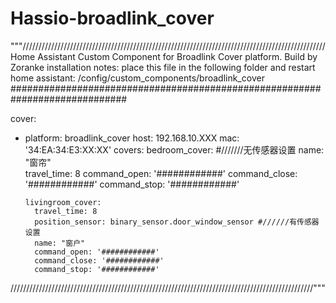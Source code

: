 # Hassio-broadlink_cover


"""////////////////////////////////////////////////////////////////////////////////////////////////
Home Assistant Custom Component for Broadlink Cover platform.
Build by Zoranke
installation notes:
place this file in the following folder and restart home assistant:
/config/custom_components/broadlink_cover
#############################################################################

cover:
  - platform: broadlink_cover
    host: 192.168.10.XXX
    mac: '34:EA:34:E3:XX:XX'
    covers:
        bedroom_cover:               #///////无传感器设置 
          name: "窗帘"                 
          travel_time: 8
          command_open: '############'
          command_close: '############'
          command_stop: '############'
 
        livingroom_cover:
          travel_time: 8
          position_sensor: binary_sensor.door_window_sensor #//////有传感器设置
          name: "窗户"
          command_open: '############'
          command_close: '############'
          command_stop: '############'
////////////////////////////////////////////////////////////////////////////////////////////////"""
